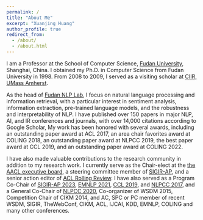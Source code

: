 ```yaml
---
permalink: /
title: "About Me"
excerpt: "Xuanjing Huang"
author_profile: true
redirect_from: 
  - /about/
  - /about.html
---
```

I am a Professor at the School of Computer Science, [Fudan University](http://www.fudan.edu.cn/en/), Shanghai, China. I obtained my Ph.D. in Computer Science from Fudan University in 1998. From 2008 to 2009, I served as a visiting scholar at [CIIR, UMass Amherst](https://ciir.cs.umass.edu/).

As the head of [Fudan NLP Lab](https://nlp.fudan.edu.cn/nlpen/main.htm), I focus on natural language processing and information retrieval, with a particular interest in sentiment analysis, information extraction, pre-trained language models, and the robustness and interpretability of NLP. I have published over 150 papers in major NLP, AI, and IR conferences and journals, with over 14,000 citations according to Google Scholar, My work has been honored with several awards, including an outstanding paper award at ACL 2017, an area chair favorites award at COLING 2018, an outstanding paper award at NLPCC 2019, the best paper award at CCL 2019, and an outstanding paper award at COLING 2022.

I have also made valuable contributions to the research community in addition to my research work. I currently serve as the Chair-elect at the [the AACL executive board](https://aaclweb.org/officers/index.html), a steering committee member of [SIGIR-AP](http://www.sigir-ap.org/), and a senior action editor of [ACL Rolling Review](https://aclrollingreview.org). I have also served as a Program Co-Chair of [SIGIR-AP 2023](http://www.sigir-ap.org/sigir-ap-2023/), [EMNLP 2021](http://2021.emnlp.org), [CCL 2019](http://www.cips-cl.org/static/CCL2019/en/index.html), and [NLPCC 2017](http://tcci.ccf.org.cn/conference/2017/index.php), and a General Co-Chair of [NLPCC 2020](http://tcci.ccf.org.cn/conference/2020/), Co-organizer of WSDM 2015, Competition Chair of CIKM 2014, and AC, SPC or PC member of recent WSDM, SIGIR, TheWebConf, CIKM, ACL, IJCAI, KDD, EMNLP, COLING and many other conferences.
